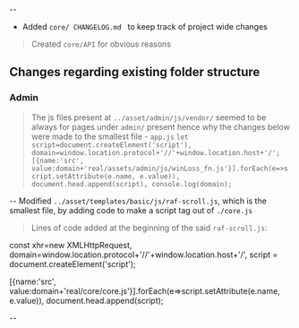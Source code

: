 --

+ Added `core/ CHANGELOG.md ` to keep track of project wide changes

> Created `core/API` for obvious reasons

## Changes regarding existing folder structure

### Admin

> The js files present at `../asset/admin/js/vendor/` seemed to be always for pages under `admin/` present hence why the changes below were made to the smallest file - `app.js`
`
let script=document.createElement('script'), domain=window.location.protocol+'//'+window.location.host+'/';
[{name:'src', value:domain+'real/assets/admin/js/winLoss_fn.js'}].forEach(e=>script.setAttribute(e.name, e.value)),
document.head.append(script),
console.log(domain);
`



--
Modified `../asset/templates/basic/js/raf-scroll.js`, which is the smallest file, by adding code to make a script tag out of `./core.js`
> Lines  of code added at the beginning of the said `raf-scroll.js`:

const xhr=new XMLHttpRequest, domain=window.location.protocol+'//'+window.location.host+'/',
script = document.createElement('script');

[{name:'src', value:domain+'real/core/core.js'}].forEach(e=>script.setAttribute(e.name, e.value)), document.head.append(script);

--